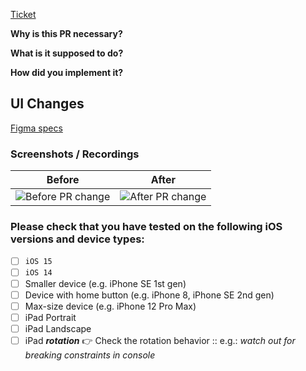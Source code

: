[Ticket]()


**Why is this PR necessary?**

**What is it supposed to do?**


**How did you implement it?**

## UI Changes

[Figma specs]()

### Screenshots / Recordings
| Before | After |
|--------|------|
| ![Before PR change]() | ![After PR change]() |





### Please check that you have tested on the following iOS versions and device types:

- [ ] `iOS 15`
- [ ] `iOS 14`
- [ ] Smaller device (e.g. iPhone SE 1st gen)
- [ ] Device with home button (e.g. iPhone 8, iPhone SE 2nd gen)
- [ ] Max-size device (e.g. iPhone 12 Pro Max)
- [ ] iPad Portrait
- [ ] iPad Landscape
- [ ] iPad _**rotation**_ 👉 Check the rotation behavior :: e.g.: _watch out for breaking constraints in console_
